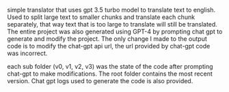 simple translator that uses gpt 3.5 turbo model to translate text to english. Used to split large text to smaller chunks and translate each chunk separately, that way text that is too large to translate will still be translated.
The entire project was also generated using GPT-4 by prompting chat gpt to generate and modify the project. The only change I made to the output code is to modify the chat-gpt api url, the url provided by chat-gpt code was incorrect.

each sub folder (v0, v1, v2, v3) was the state of the code after prompting chat-gpt to make modifications. The root folder contains the most recent version. Chat gpt logs used to generate the code is also provided.

